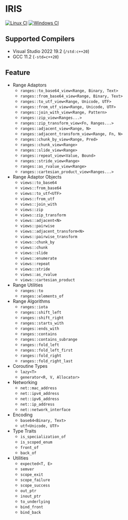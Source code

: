 
# IRIS

[![Linux CI](https://github.com/Ramirisu/iris/actions/workflows/linux.yml/badge.svg)](https://github.com/Ramirisu/iris/actions/workflows/linux.yml)
[![Windows CI](https://github.com/Ramirisu/iris/actions/workflows/windows.yml/badge.svg)](https://github.com/Ramirisu/iris/actions/workflows/windows.yml)

## Supported Compilers

* Visual Studio 2022 19.2 (`/std:c++20`)
* GCC 11.2 (`-std=c++20`)

## Feature

* Range Adaptors
  * `ranges::to_base64_view<Range, Binary, Text>`
  * `ranges::from_base64_view<Range, Binary, Text>`
  * `ranges::to_utf_view<Range, Unicode, UTF>`
  * `ranges::from_utf_view<Range, Unicode, UTF>`
  * `ranges::join_with_view<Range, Pattern>`
  * `ranges::zip_view<Ranges...>`
  * `ranges::zip_transform_view<Fn, Ranges...>`
  * `ranges::adjacent_view<Range, N>`
  * `ranges::adjacent_transform_view<Range, Fn, N>`
  * `ranges::chunk_by_view<Range, Pred>`
  * `ranges::chunk_view<Range>`
  * `ranges::slide_view<Range>`
  * `ranges::repeat_view<Value, Bound>`
  * `ranges::stride_view<Range>`
  * `ranges::as_rvalue_view<Range>`
  * `ranges::cartesian_product_view<Ranges...>`
* Range Adaptor Objects
  * `views::to_base64`
  * `views::from_base64`
  * `views::to_utf<UTF>`
  * `views::from_utf`
  * `views::join_with`
  * `views::zip`
  * `views::zip_transform`
  * `views::adjacent<N>`
  * `views::pairwise`
  * `views::adjacent_transform<N>`
  * `views::pairwise_transform`
  * `views::chunk_by`
  * `views::chunk`
  * `views::slide`
  * `views::enumerate`
  * `views::repeat`
  * `views::stride`
  * `views::as_rvalue`
  * `views::cartesian_product`
* Range Utilities
  * `ranges::to`
  * `ranges::elements_of`
* Range Algorithms
  * `ranges::iota`
  * `ranges::shift_left`
  * `ranges::shift_right`
  * `ranges::starts_with`
  * `ranges::ends_with`
  * `ranges::contains`
  * `ranges::contains_subrange`
  * `ranges::fold_left`
  * `ranges::fold_left_first`
  * `ranges::fold_right`
  * `ranges::fold_right_last`
* Coroutine Types
  * `lazy<T>`
  * `generator<R, V, Allocator>`
* Networking
  * `net::mac_address`
  * `net::ipv4_address`
  * `net::ipv6_address`
  * `net::ip_address`
  * `net::network_interface`
* Encoding
  * `base64<Binary, Text>`
  * `utf<Unicode, UTF>`
* Type Traits
  * `is_specialization_of`
  * `is_scoped_enum`
  * `front_of`
  * `back_of`
* Utilities
  * `expected<T, E>`
  * `semver`
  * `scope_exit`
  * `scope_failure`
  * `scope_success`
  * `out_ptr`
  * `inout_ptr`
  * `to_underlying`
  * `bind_front`
  * `bind_back`
